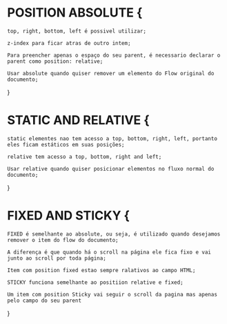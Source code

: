 # POSITION ABSOLUTE {

    top, right, bottom, left é possivel utilizar;

    z-index para ficar atras de outro intem;

    Para preencher apenas o espaço do seu parent, é necessario declarar o parent como position: relative;

    Usar absolute quando quiser remover um elemento do Flow original do documento;

}

# STATIC AND RELATIVE {

    static elementes nao tem acesso a top, bottom, right, left, portanto eles ficam estáticos em suas posições;

    relative tem acesso a top, bottom, right and left;

    Usar relative quando quiser posicionar elementos no fluxo normal do documento;

}

# FIXED AND STICKY {

    FIXED é semelhante ao absolute, ou seja, é utilizado quando desejamos remover o item do flow do documento;

    A diferença é que quando há o scroll na página ele fica fixo e vai junto ao scroll por toda página;

    Item com position fixed estao sempre ralativos ao campo HTML;

    STICKY funciona semelhante ao positiion relative e fixed;

    Um item com position Sticky vai seguir o scroll da pagina mas apenas pelo campo do seu parent

}
